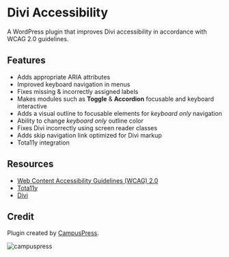 # Divi Accessibility

A WordPress plugin that improves Divi accessibility in accordance with WCAG 2.0 guidelines.

## Features

+ Adds appropriate ARIA attributes
+ Improved keyboard navigation in menus
+ Fixes missing & incorrectly assigned labels
+ Makes modules such as __Toggle__ & __Accordion__ focusable and keyboard interactive
+ Adds a visual outline to focusable elements for _keyboard only_ navigation
+ Ability to change _keyboard only_ outline color
+ Fixes Divi incorrectly using screen reader classes
+ Adds skip navigation link optimized for Divi markup
+ Tota11y integration

## Resources

+ [Web Content Accessibility Guidelines (WCAG) 2.0](https://www.w3.org/TR/WCAG20/)
+ [Tota11y](https://khan.github.io/tota11y/)
+ [Divi](https://www.elegantthemes.com/gallery/divi/)

## Credit

Plugin created by [CampusPress](https://campuspress.com).

![campuspress](https://cloud.githubusercontent.com/assets/6676674/26735904/e8991632-4791-11e7-8ff4-90efbf6391ea.png)
